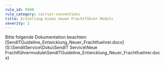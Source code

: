 ```yaml
---
rule_id: 9500
rule_category: carrier-conventions
title: Erstellung eines neuen Frachtführer Moduls
severity: 2
---
```

Bitte folgende Dokumentation beachten:
[SendITGuideline_Entwicklung_Neuer_Frachtfuehrer.docx](S:\SenditService\Doku\SendIT Service\Neue Frachtführermodule\SendITGuideline_Entwicklung_Neuer_Frachtfuehrer.docx)
